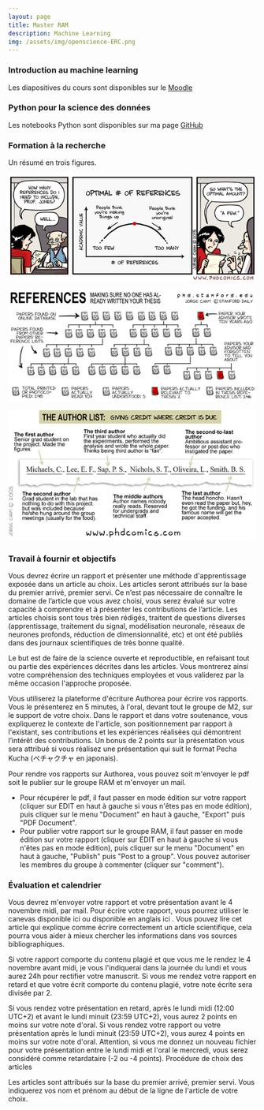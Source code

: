 ```yaml
---
layout: page
title: Master RAM
description: Machine Learning 
img: /assets/img/openscience-ERC.png
---
```


### Introduction au machine learning

Les diapositives du cours sont disponibles sur le [Moodle](https://moodle.uvsq.fr/moodle/course/view.php?id=3450)

### Python pour la science des données

Les notebooks Python sont disponibles sur ma page [GitHub](https://github.com/sylvchev/coursMLpython)

### Formation à la recherche

Un résumé en trois figures.

![PHDComics strip on the correct number of references](/assets/img/phdcomics-references-number.gif)

![PHDcomics: how many references have you really read](/assets/img/phdcomics-references-bibliography.gif)

![PHDComics: What did each authors?](/assets/img/phdcomics-references-authors.png)

### Travail à fournir et objectifs

Vous devrez écrire un rapport et présenter une méthode d'apprentissage exposée dans un article au choix. Les articles seront attribués sur la base du premier arrivé, premier servi. Ce n’est pas nécessaire de connaître le domaine de l’article que vous avez choisi, vous serez évalué sur votre capacité à comprendre et à présenter les contributions de l’article. Les articles choisis sont tous très bien rédigés, traitent de questions diverses (apprentissage, traitement du signal, modélisation neuronale, réseaux de neurones profonds, réduction de dimensionnalité, etc) et ont été publiés dans des journaux scientifiques de très bonne qualité.

Le but est de faire de la science ouverte et reproductible, en refaisant tout ou partie des expériences décrites dans les articles. Vous montrerez ainsi votre compréhension des techniques employées et vous validerez par la même occasion l'approche proposée.

Vous utiliserez la plateforme d'écriture Authorea pour écrire vos rapports. Vous le présenterez en 5 minutes, à l'oral, devant tout le groupe de M2, sur le support de votre choix. Dans le rapport et dans votre soutenance, vous expliquerez le contexte de l'article, son positionnement par rapport à l'existant, ses contributions et les expériences réalisées qui démontrent l’intérêt des contributions. Un bonus de 2 points sur la présentation vous sera attribué si vous réalisez une présentation qui suit le format Pecha Kucha (ペチャクチャ en japonais).

Pour rendre vos rapports sur Authorea, vous pouvez soit m'envoyer le pdf soit le publier sur le groupe RAM et m'envoyer un mail.

- Pour récupérer le pdf, il faut passer en mode édition sur votre rapport (cliquer sur EDIT en haut à gauche si vous n'êtes pas en mode édition), puis cliquer sur le menu "Document" en haut à gauche, "Export" puis "PDF Document".
- Pour publier votre rapport sur le groupe RAM, il faut passer en mode édition sur votre rapport (cliquer sur EDIT en haut à gauche si vous n'êtes pas en mode édition), puis cliquer sur le menu "Document" en haut à gauche, "Publish" puis "Post to a group". Vous pouvez autoriser les membres du groupe à commenter (cliquer sur "comment").

### Évaluation et calendrier

Vous devrez m'envoyer votre rapport et votre présentation avant le 4 novembre midi, par mail. Pour écrire votre rapport, vous pourrez utiliser le canevas disponible ici ou disponible en anglais ici . Vous pouvez lire cet article qui explique comme écrire correctement un article scientifique, cela pourra vous aider à mieux chercher les informations dans vos sources bibliographiques.

Si votre rapport comporte du contenu plagié et que vous me le rendez le 4 novembre avant midi, je vous l'indiquerai dans la journée du lundi et vous aurez 24h pour rectifier votre manuscrit. Si vous me rendez votre rapport en retard et que votre écrit comporte du contenu plagié, votre note écrite sera divisée par 2.

Si vous rendez votre présentation en retard, après le lundi midi (12:00 UTC+2) et avant le lundi minuit (23:59 UTC+2), vous aurez 2 points en moins sur votre note d'oral. Si vous rendez votre rapport ou votre présentation après le lundi minuit (23:59 UTC+2), vous aurez 4 points en moins sur votre note d'oral. Attention, si vous me donnez un nouveau fichier pour votre présentation entre le lundi midi et l'oral le mercredi, vous serez considéré comme retardataire (-2 ou -4 points).
Procédure de choix des articles

Les articles sont attribués sur la base du premier arrivé, premier servi. Vous indiquerez vos nom et prénom au début de la ligne de l'article de votre choix.